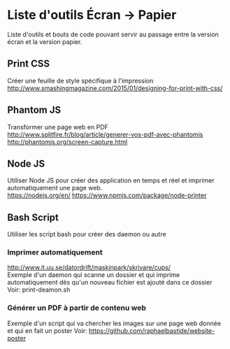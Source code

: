 # Liste d'outils Écran -> Papier
Liste d'outils et bouts de code pouvant servir au passage entre la version écran et la version papier.

## Print CSS 
Créer une feuille de style spécifique à l'impression  
<http://www.smashingmagazine.com/2015/01/designing-for-print-with-css/>

## Phantom JS  
Transformer une page web en PDF  
<http://www.splitfire.fr/blog/article/generer-vos-pdf-avec-phantomjs>
<http://phantomjs.org/screen-capture.html>

## Node JS  
Utiliser Node JS pour créer des application en temps et réel et imprimer automatiquement une page web.   
<https://nodejs.org/en/>
<https://www.npmjs.com/package/node-printer>

## Bash Script  
Utiliser les script bash pour créer des daemon ou autre  
### Imprimer automatiquement  
<http://www.it.uu.se/datordrift/maskinpark/skrivare/cups/>    
Exemple d'un daemon qui scanne un dossier et qui imprime automatiquement dès qu'un nouveau fichier est ajouté dans ce dossier  
Voir: print-deamon.sh  
### Générer un PDF à partir de contenu web
Exemple d'un script qui va chercher les images sur une page web donnée et qui en fait un poster
Voir: https://github.com/raphaelbastide/website-poster

